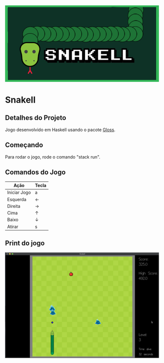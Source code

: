 ![snakell](assets/header.png)

# Snakell

## Detalhes do Projeto

Jogo desenvolvido em Haskell usando o pacote [Gloss](https://hackage.haskell.org/package/gloss-1.13.2.2/docs/Graphics-Gloss.html).

## Começando

Para rodar o jogo, rode o comando "stack run".

## Comandos do Jogo

| Ação         | Tecla    |
| ------------ | ------ |
| Iniciar Jogo | a      |
| Esquerda     | &larr; |
| Direita      | &rarr; |
| Cima         | &uarr; |
| Baixo        | &darr; |
| Atirar       | s      |

## Print do jogo

![snakell](assets/print.png)
